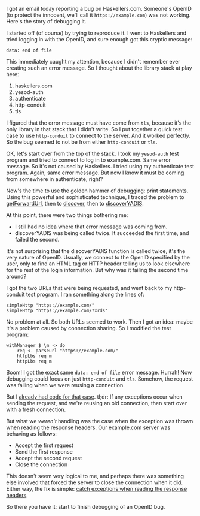 I got an email today reporting a bug on Haskellers.com. Someone's OpenID (to
protect the innocent, we'll call it `https://example.com`) was not working.
Here's the story of debugging it.

I started off (of course) by trying to reproduce it. I went to Haskellers and
tried logging in with the OpenID, and sure enough got this cryptic message:

    data: end of file

This immediately caught my attention, because I didn't remember ever creating
such an error message. So I thought about the library stack at play here:

1. haskellers.com
2. yesod-auth
3. authenticate
4. http-conduit
5. tls

I figured that the error message must have come from `tls`, because it's the
only library in that stack that I didn't write. So I put together a quick test
case to use `http-conduit` to connect to the server. And it worked perfectly. So
the bug seemed to not be from either `http-conduit` or `tls`.

OK, let's start over from the top of the stack. I took my `yesod-auth` test
program and tried to connect to log in to example.com. Same error message. So
it's not caused by Haskellers. I tried using my authenticate test program.
Again, same error message. But now I know it must be coming from somewhere in
authenticate, right?

Now's the time to use the golden hammer of debugging: print statements. Using
this powerful and sophisticated technique, I traced the problem to
[getForwardUrl](https://github.com/yesodweb/authenticate/blob/master/authenticate/Web/Authenticate/OpenId.hs#L34),
then to
[discover](https://github.com/yesodweb/authenticate/blob/master/authenticate/OpenId2/Discovery.hs#L51),
then to
[discoverYADIS](https://github.com/yesodweb/authenticate/blob/master/authenticate/OpenId2/Discovery.hs#L66).

At this point, there were two things bothering me:

* I still had no idea where that error message was coming from.
* discoverYADIS was being called twice. It succeeded the first time, and failed the second.

It's not surprising that the discoverYADIS function is called twice, it's the very
nature of OpenID. Usually, we connect to the OpenID specified by the user, only
to find an HTML tag or HTTP header telling us to look elsewhere for the rest of
the login information. But why was it failing the second time around?

I got the two URLs that were being requested, and went back to my http-conduit test program. I ran something along the lines of:

    simpleHttp "https://example.com/"
    simpleHttp "https://example.com/?xrds"

No problem at all. So both URLs seemed to work. Then I got an idea: maybe it's
a problem caused by connection sharing. So I modified the test program:

    withManager $ \m -> do
        req <- parseurl "https://example.com/"
        httpLbs req m
        httpLbs req m

Boom! I got the exact same `data: end of file` error message. Hurrah! Now
debugging could focus on just `http-conduit` and `tls`. Somehow, the request
was failing when we were reusing a connection.

But I [already had code for that case](https://github.com/snoyberg/http-conduit/blob/c1da8cfb65bb69e802d1e17b7872902c2bd115f2/Network/HTTP/Conduit.hs#L198). tl;dr: If any exceptions occur when sending the request, and we're reusing an old connection, then start over with a fresh connection.

But what we *weren't* handling was the case when the exception was thrown when
reading the response headers. Our example.com server was behaving as follows:

* Accept the first request
* Send the first response
* Accept the second request
* Close the connection

This doesn't seem very logical to me, and perhaps there was something else involved that forced the server to close the connection when it did. Either way, the fix is simple: [catch exceptions when reading the response headers](https://github.com/snoyberg/http-conduit/commit/77e8c6438af599a4f819172204ece5a0c4d6a16e).

So there you have it: start to finish debugging of an OpenID bug.
